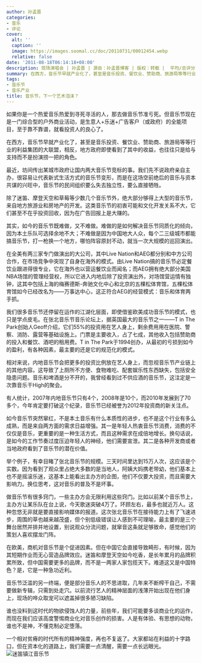 ```yaml
---
author: 孙孟晋
categories:
- 音乐
- 评论
cover:
  alt: ''
  caption: ''
  image: https://images.soomal.cc/doc/20110731/00012454.webp
  relative: false
date: '2011-08-18T06:14:18+08:00'
description: 现场演唱会 | 孙孟晋 | 源自：孙孟晋博客 | 版权：转载 |  平均/总评分：00.00/0
summary: 在西方，音乐节早就产业化了，甚至是音乐投资、餐饮业、赞助商、旅游局等等行业的利益集团的大联盟，相反，地方政府即使看到了其中的收益，也往往只是给与支持而不是扮演捞一把的角色。最近，坊间传出某城市政府让国内两大音乐节竞标的事。我们先不说政府亲自主办，很容易让代表新式生活方式的音乐节变形……
tags:
- 音乐节
- 音乐产业
title: 音乐节，下一个艺术泡沫？
---
```


如果你是一个热爱音乐热爱到寻死寻活的人，那去做音乐节准亏死。但音乐节现在是一门综合型的户外商业活动，是生意人+乐迷+广告客户（或政府）的全能项目，至于靠不靠谱，就看投资人的良心了。

在西方，音乐节早就产业化了，甚至是音乐投资、餐饮业、赞助商、旅游局等等行业的利益集团的大联盟，相反，地方政府即使看到了其中的收益，也往往只是给与支持而不是扮演捞一把的角色。

最近，坊间传出某城市政府让国内两大音乐节竞标的事。我们先不说政府亲自主办，很容易让代表新式生活方式的音乐节变形，而是在这场空前绝后的音乐与资本共谋的兴旺中，音乐节的民间组织要么失去独立性，要么直接牺牲。

除了迷笛、摩登天空和草莓等少数几个音乐节外，绝大部分够得上大型的音乐节，来自地方旅游业和房地产的开发。这类音乐节的初衷可能和文化开发关系不大，它们甚至不在乎投资回收，因为在广告回报上是大赚的。

其实，如今的音乐节既难做，又不难做。难做的是如何解决音乐节同质化的倾向，因为本土乐队可选择余地不大；不难做是因为中国地大人众，每个二三级城市都能搞音乐节，打一枪换一个地方，哪怕阵容原封不动，就当一次大规模的巡回演出。

在全美有两三家专门做演出的大公司，其中Live Nation和AEG都分别和中方公司合作，在市场竞争中突现了自身在海外的模式。由Live Nation搞的音乐节必定餐饮业跟进得很专业，它在海外也以营运餐饮业而闻名；而AEG拥有绝大部分美国NBA场馆的管理经营权，所以它进入内地后除了投资演出外，对场馆营运情有独钟，这其中包括上海的梅赛德斯-奔驰文化中心和北京的五棵松体育馆，五棵松体育馆如今已经改名为――万事达中心，这正符合AEG的经营模式：音乐和体育两手抓。

我们很多音乐节还停留在运作的江湖化层面，即使借鉴欧美成功音乐节的模式，也只是学点皮毛。在张北音乐节音乐论坛上，据英国最大的音乐节之一――T in The Park创始人Geoff介绍，它们55%的投资用在艺人身上，剩余费用用在医院、警察、消防、露营等基础设施上。门票是主要收入，占了七成，其他收入包括赞助商的投入和餐饮、酒吧的租用费。T in The Park于1994创办，从最初的亏损到如今的盈利，有各种因素，最主要的还是它的规范化的模式。

相对来说，内地音乐节会把更多的投资比例放在艺人身上，而忽视音乐节产业链上的其他内容。这导致了上厕所不方便、食物难吃、配套娱乐性东西缺失，包括安全隐患问题。音乐和啤酒是分不开的，我曾经看到过不供应酒的音乐节，这注定是一次靠音乐干High的聚会。

有人统计，2007年内地音乐节只有4个，2008年是10个，而2010年发展到了70多个，今年肯定要打破这个纪录，音乐节已经被誉为2012年投资商的新关注点。

如今音乐节突然窜红，不是本土音乐有什么本质性的进步，也不是这个行业有多么成熟，而是来自两方面的需求日益增强。其一是年轻人热衷音乐节消费，消费的不仅仅是音乐，更重要的是一种生活方式，而且这种需求在成倍地增长。换句话说，是如今的工作节奏过度压迫年轻人的神经，他们需要宣泄。其二是各种开发商或者当地政府看到了音乐节的潜在价值。

举个例子，有幸目睹了张北音乐节的规模。三天时间里达到15万人次，这应该是个实数。因为看到了观众里占绝大多数的是当地人，阿姨大妈携老带幼，他们基本上也不是摇滚乐迷，这基本上能看出主办方的企图，他们不仅要大投资，而且需要大影响力。换位思考，这对音乐的普及不是坏事。

做音乐节有很多窍门，一些主办方会无限利用这些窍门。比如以前某个音乐节上，主办方让某乐队在台上说，今天歌迷突破4万了。环顾左右，最多也就近万人。这种忽悠无非就是要直接影响媒体的报道。这次张北音乐节在接待能力上有了飞速进步，周围的草也越来越茂盛，但个别低级错误让人感到不可理喻，最主要的是三个舞台居然并排并地设置，别说观众分流问题，就窜音这条就足够致命，感觉他们的策划人喜欢摆龙门阵。

在欧美，商机对音乐节是个促进因素。但在中国它会直接导致畸形，有时候，因为其短期作业而无心营造品牌效应。迷笛和摩登天空如今吃香，是长年累月的品牌积累所致，但中国需要更多的品牌，而不是一两家人家包揽天下。难道这又是中国特色？是，它是一种急功近利。

音乐节泛滥的另一终端，便是部分音乐人的不思进取，几年来不断榨干自己，不需要做新专辑，只需到处走穴。以前流行艺人的精神层面的浅薄开始出现在他们身上，现场的哗众取宠可以遮盖掉很多陋习缺陷。

谁也没料到这时代的物欲侵蚀人的力量，前些年，我们可能要多谈商业化的运作，而现在我们应该高度警惕商业化对音乐创作的损害。人是有体验、有思想的动物，谁也不是神，不懂克制必定堕落。

一个相对贫瘠的时代所有的精神强度，再也不复返了。大家都站在利益的十字路口，但在资本化的道路上，我们需要一点清醒，需要一点长远眼光。
![迷笛镇江音乐节](https://images.soomal.cc/doc/20090729/00002471.webp)
